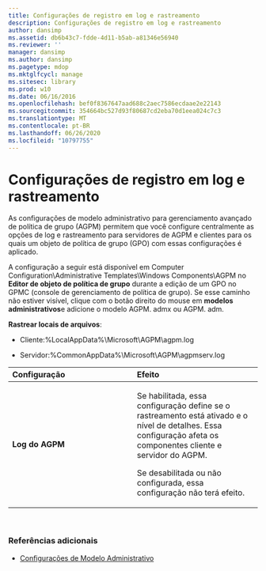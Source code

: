 ```yaml
---
title: Configurações de registro em log e rastreamento
description: Configurações de registro em log e rastreamento
author: dansimp
ms.assetid: db6b43c7-fdde-4d11-b5ab-a81346e56940
ms.reviewer: ''
manager: dansimp
ms.author: dansimp
ms.pagetype: mdop
ms.mktglfcycl: manage
ms.sitesec: library
ms.prod: w10
ms.date: 06/16/2016
ms.openlocfilehash: bef0f8367647aad688c2aec7586ecdaae2e22143
ms.sourcegitcommit: 354664bc527d93f80687cd2eba70d1eea024c7c3
ms.translationtype: MT
ms.contentlocale: pt-BR
ms.lasthandoff: 06/26/2020
ms.locfileid: "10797755"
---
```

# Configurações de registro em log e rastreamento


As configurações de modelo administrativo para gerenciamento avançado de política de grupo (AGPM) permitem que você configure centralmente as opções de log e rastreamento para servidores de AGPM e clientes para os quais um objeto de política de grupo (GPO) com essas configurações é aplicado.

A configuração a seguir está disponível em Computer Configuration\\Administrative Templates\\Windows Components\\AGPM no **Editor de objeto de política de grupo** durante a edição de um GPO no GPMC (console de gerenciamento de política de grupo). Se esse caminho não estiver visível, clique com o botão direito do mouse em **modelos administrativos**e adicione o modelo AGPM. admx ou AGPM. adm.

**Rastrear locais de arquivos**:

-   Cliente:%LocalAppData%\\Microsoft\\AGPM\\agpm.log

-   Servidor:%CommonAppData%\\Microsoft\\AGPM\\agpmserv.log

<table>
<colgroup>
<col width="50%" />
<col width="50%" />
</colgroup>
<thead>
<tr class="header">
<th align="left">Configuração</th>
<th align="left">Efeito</th>
</tr>
</thead>
<tbody>
<tr class="odd">
<td align="left"><p><strong>Log do AGPM</strong></p></td>
<td align="left"><p>Se habilitada, essa configuração define se o rastreamento está ativado e o nível de detalhes. Essa configuração afeta os componentes cliente e servidor do AGPM.</p>
<p>Se desabilitada ou não configurada, essa configuração não terá efeito.</p></td>
</tr>
</tbody>
</table>

 

### Referências adicionais

-   [Configurações de Modelo Administrativo](administrative-template-settings.md)

 

 





